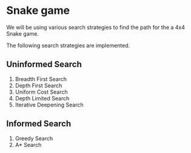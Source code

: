 # Snake game

We will be using various search strategies to find the path for the a 4x4 Snake game.

The following search strategies are implemented.


## Uninformed Search
1. Breadth First Search
2. Depth First Search
3. Uniform Cost Search
4. Depth Limited Search
5. Iterative Deepening Search

## Informed Search
1. Greedy Search
2. A* Search
